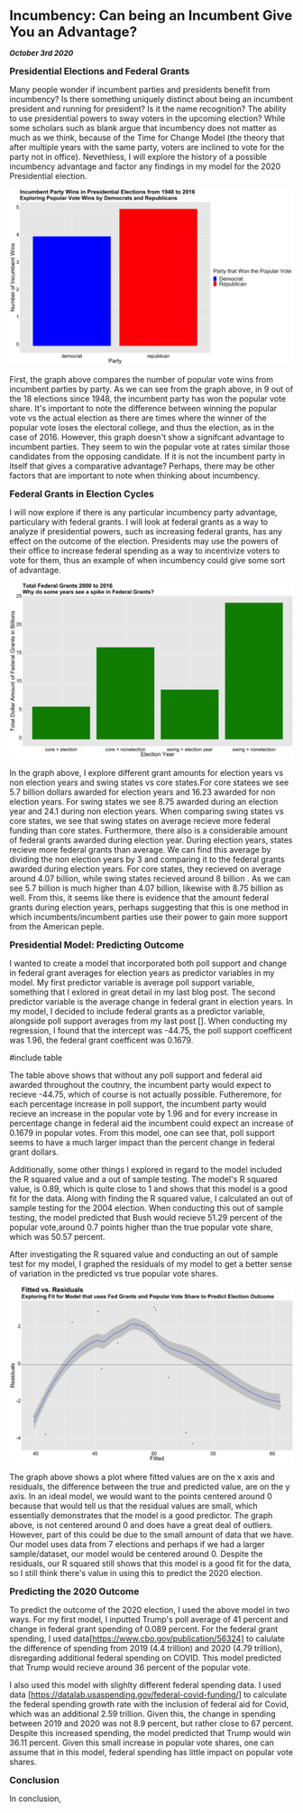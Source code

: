 **<font size="5"> Incumbency: Can being an Incumbent Give You an Advantage? </font>**

_**<font size="2"> October 3rd 2020 </font>**_



**<font size="3"> Presidential Elections and Federal Grants  </font>**

Many people wonder if incumbent parties and presidents benefit from incumbency? Is there something uniquely distinct about being an incumbent president and running for president? Is it the name recognition? The ability to use presidential powers to sway voters in the upcoming election? While some scholars such as blank argue that incumbency does not matter as much as we think, because of the Time for Change Model (the theory that after multiple years with the same party, voters are inclined to vote for the party not in office). Nevethless, I will explore the history of a possible incumbency advantage and factor any findings in my model for the 2020 Presidential election.


![Incumbent Federal Grants Historial](incumbent_historical.png)


First, the graph above compares the number of popular vote wins from incumbent parties by party. As we can see from the graph above, in 9 out of the 18 elections since 1948, the incumbent party has won the popular vote share. It's important to note the difference between winning the popular vote vs the actual election as there are times where the winner of the popular vote loses the electoral college, and thus the election, as in the case of 2016. However, this graph doesn't show a signifcant advantage to incumbent parties. They seem to win the popular vote at rates similar those candidates from the opposing candidate. If it is not the incumbent party in itself that gives a comparative advantage? Perhaps, there may be other factors that are important to note when thinking about incumbency.




**<font size="3">  Federal Grants in Election Cycles </font>**

I will now explore if there is any particular incumbency party advantage, particulary with federal grants. I will look at federal grants as a way to analyze if presidential powers, such as increasing federal grants, has any effect on the outcome of the election. Presidents may use the powers of their office to increase federal spending as a way to incentivize voters to vote for them, thus an example of when incumbency could give some sort of advantage. 



![Incumbent Federal Grants in Election Cycles](incumbent_grants.png)


In the graph above, I explore different grant amounts for election years vs non election years and swing states vs core states.For core statees we see 5.7 billion dollars awarded for election years and 16.23 awarded for non election years. For swing states we see 8.75 awarded during an election year and 24.1 during non election years.  When comparing swing states vs core states, we see that swing states on average recieve more federal funding than core states. Furthermore, there also is a considerable amount of federal grants awarded during election year. During election years, states recieve more federal grants than average. We can find this average by dividing the non election years by 3 and comparing it to the federal grants awarded during election years. For core states, they recieved on average around 4.07 billion, while swing states recieved around 8 billion . As we can see 5.7 billion is much higher than 4.07 billion, likewise with 8.75 billion as well. From this, it seems like there is evidence that the amount federal grants during election years, perhaps suggesting that this is one method in which incumbents/incumbent parties use their power to gain more support from the American peple. 

**<font size="3">  Presidential Model: Predicting Outcome </font>**

I wanted to create a model that incorporated both poll support and change in federal grant averages for election years as predictor variables in my model. My first predictor variable is average poll support variable, something that I exlored in great detail in my last blog post. The second predictor variable is the average change in federal grant in election years.
In my model, I decided to include federal grants as a predictor variable, alongside poll support averages from my last post []. When conducting my regression, I found that the intercept was -44.75, the poll support coefficent was 1.96, the federal grant coefficent was 0.1679.  


#include table

The table above shows that without any poll support and federal aid awarded throughout the coutnry, the incumbent party would expect to recieve -44.75, which of course is not actually possible. Futheremore, for each percentage increase in poll support, the incumbent party would recieve an increase in the popular vote by 1.96 and for every increase in percentage change in federal aid the incumbent could expect an increase of 0.1679 in popular votes. From this model, one can see that, poll support seems to have a much larger impact than the percent change in federal grant dollars. 

Additionally, some other things I explored in regard to the model included the R squared value and a out of sample testing. The model's R squared value, is 0.89, which is quite close to 1 and shows that this model is a good fit for the data. Along with finding the R squared value, I calculated an out of sample testing for the 2004 election. When conducting this out of sample testing, the model predicted that Bush would recieve 51.29 percent of the popular vote,around 0.7 points higher than the true popular vote share, which was 50.57 percent. 

After investigating the R squared value and conducting an out of sample test for my model, I graphed the residuals of my model to get a better sense of variation in the predicted vs true popular vote shares.


![Incumbent Federal Grants Residual Grants](incumbent_residuals.png)



The graph above shows a plot where fitted values are on the x axis and residuals, the difference between the true and predicted value, are on the y axis. In an ideal model, we would want to the points centered around 0 because that would tell us that the residual values are small, which essentially demonstrates that the model is a good predictor. The graph above, is not centered around 0 and does have a great deal of outliers. However, part of this could be due to the small amount of data that we have. Our model uses data from 7 elections and perhaps if we had a larger sample/dataset, our model would be centered around 0. Despite the residuals, our R squared still shows that this model is a good fit for the data, so I still think there's value in using this to predict the 2020 election.



**<font size="3">  Predicting the 2020 Outcome </font>**

To predict the outcome of the 2020 election, I used the above model in two ways. For my first model, I inputted Trump's poll average of 41 percent and change in federal grant spending of 0.089 percent. For the federal grant spending, I used data[https://www.cbo.gov/publication/56324] to calulate the difference of spending from 2019 (4.4 trillion) and 2020 (4.79 trillion), disregarding additional federal spending on COVID. This model predicted that Trump would recieve around 36 percent of the popular vote. 

I also used this model with slighlty different federal spending data. I used data [https://datalab.usaspending.gov/federal-covid-funding/] to calculate the federal spending growth rate with the inclusion of federal aid for Covid, which was an additional 2.59 trillion. Given this, the change in spending between 2019 and 2020 was not 8.9 percent, but rather close to 67 percent. Despite this increased spending, the model predicted that Trump would win 36.11 percent. Given this small increase in popular vote shares, one can assume that in this model, federal spending has little impact on popular vote shares.


**<font size="3">  Conclusion </font>**

In conclusion, 








